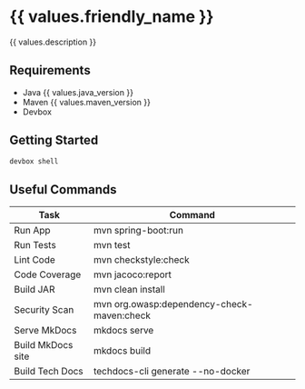 # {{ values.friendly_name }}

{{ values.description }}

## Requirements

- Java {{ values.java_version }}
- Maven {{ values.maven_version }}
- Devbox

## Getting Started

```bash
devbox shell
```

## Useful Commands

| Task              | Command |
|-------------------|--------------------------------------------|
| Run App           | mvn spring-boot:run                        |
| Run Tests         | mvn test                                   |
| Lint Code         | mvn checkstyle:check                       |
| Code Coverage     | mvn jacoco:report                          |
| Build JAR         | mvn clean install                          |
| Security Scan     | mvn org.owasp:dependency-check-maven:check |
| Serve MkDocs      | mkdocs serve                               |
| Build MkDocs site | mkdocs build                               |
| Build Tech Docs   | techdocs-cli generate --no-docker          |
